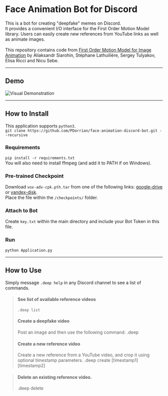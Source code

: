 # Face Animation Bot for Discord
This is a bot for creating "deepfake" memes on Discord.<br>
It provides a convenient I/O interface for the First Order Motion Model library. Users can easily create new references from YouTube links as well as animate images.<br>
<br>
This repository contains code from [First Order Motion Model for Image Animation](https://github.com/AliaksandrSiarohin/first-order-model) by Aliaksandr Siarohin, Stéphane Lathuilière, Sergey Tulyakov, Elisa Ricci and Nicu Sebe.<br>

---

## Demo
![Visual Demonstration](https://github.com/PDorrian/face-animation-discord-bot/blob/master/demo.gif)

---

## How to Install
This application supports ``python3``.<br>
```git clone https://github.com/PDorrian/face-animation-discord-bot.git --recursive```

### Requirements
```pip install -r requirements.txt```<br>
You will also need to install ffmpeg (and add it to PATH if on Windows).

### Pre-trained Checkpoint
Download ``vox-adv-cpk.pth.tar`` from one of the following links: [google-drive](https://drive.google.com/open?id=1PyQJmkdCsAkOYwUyaj_l-l0as-iLDgeH) or [yandex-disk](https://yadi.sk/d/lEw8uRm140L_eQ).<br>
Place the file within the ``/checkpoints/`` folder.

### Attach to Bot
Create ``key.txt`` within the main directory and include your Bot Token in this file.

### Run
``python Application.py``

---

## How to Use
Simply message ``.deep help`` in any Discord channel to see a list of commands.

> #### See list of available reference videos
> ```.deep list```
>
> #### Create a deepfake video
> Post an image and then use the following command: .deep <reference name>
>
> #### Create a new reference video
> Create a new reference from a YouTube video, and crop it using optional timestamp parameters. .deep create <reference name> <YouTube URL> [timestamp1] [timestamp2]

> #### Delete an existing reference video.
> .deep delete <reference name>